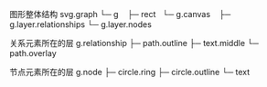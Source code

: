 图形整体结构
svg.graph
└─ g
    ├─ rect
    └─ g.canvas
        ├─ g.layer.relationships 
        └─ g.layer.nodes

关系元素所在的层
g.relationship
├─ path.outline
├─ text.middle
└─ path.overlay

节点元素所在的层
g.node
├─ circle.ring
├─ circle.outline
└─ text